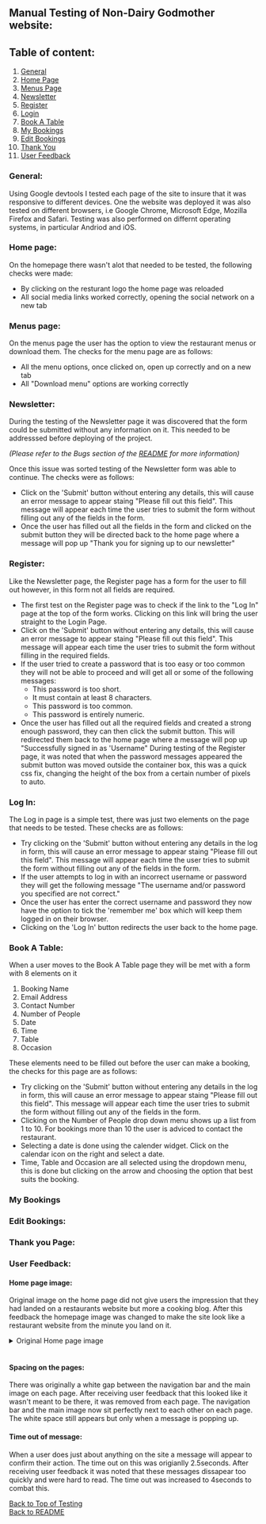 ## Manual Testing of Non-Dairy Godmother website: 

## Table of content: 
 1. [General](#General)
 1. [Home Page](#home-page)
 1. [Menus Page](#menus-page)
 1. [Newsletter](#newsletter)
 1. [Register](#register)
 1. [Login](#log-in)
 1. [Book A Table](#book-a-table)
 1. [My Bookings](#my-bookings)
 1. [Edit Bookings](#edit-bookings)
 1. [Thank You](#thank-you-page)
 1. [User Feedback](#user-feedback)


### General:
Using Google devtools I tested each page of the site to insure that it was responsive to different devices.
One the website was deployed it was also tested on different browsers, i.e Google Chrome, Microsoft Edge, Mozilla Firefox and Safari. Testing was also performed on differnt operating systems, in particular Andriod and iOS.


### Home page: 
On the homepage there wasn't alot that needed to be tested, the following checks were made: 
* By clicking on the resturant logo the home page was reloaded
* All social media links worked correctly, opening the social network on a new tab


### Menus page:
On the menus page the user has the option to view the restaurant menus or download them. The checks for the menu page are as follows:
* All the menu options, once clicked on, open up correctly and on a new tab
* All "Download menu" options are working correctly 


### Newsletter: 
During the testing of the Newsletter page it was discovered that the form could be submitted without any information on it. This needed to be addresssed before deploying of the project.

*(Please refer to the Bugs section of the [README](/README.md) for more information)*

Once this issue was sorted testing of the Newsletter form was able to continue. The checks were as follows:
* Click on the 'Submit' button without entering any details, this will cause an error message to appear staing "Please fill out this field". This message will appear each time the user tries to submit the form without filling out any of the fields in the form. 
* Once the user has filled out all the fields in the form and clicked on the submit button they will be directed back to the home page where a message will pop up "Thank you for signing up to our newsletter"


### Register:
Like the Newsletter page, the Register page has a form for the user to fill out however, in this form not all fields are required. 
* The first test on the Register page was to check if the link to the "Log In" page at the top of the form works. Clicking on this link will bring the user straight to the Login Page. 
* Click on the 'Submit' button without entering any details, this will cause an error message to appear staing "Please fill out this field". This message will appear each time the user tries to submit the form without filling in the required fields. 
* If the user tried to create a password that is too easy or too common they will not be able to proceed and will get all or some of the following messages: 
    * This password is too short. 
    * It must contain at least 8 characters.
    * This password is too common.
    * This password is entirely numeric.
* Once the user has filled out all the required fields and created a strong enough password, they can then click the submit button. This will redirected them back to the home page where a message will pop up "Successfully signed in as 'Username"
During testing of the Register page, it was noted that when the password messages appeared the submit button was moved outside the container box, this was a quick css fix, changing the height of the box from a certain number of pixels to auto. 


### Log In:
The Log in page is a simple test, there was just two elements on the page that needs to be tested. These checks are as follows:
* Try clicking on the 'Submit' button without entering any details in the log in form, this will cause an error message to appear staing "Please fill out this field". This message will appear each time the user tries to submit the form without filling out any of the fields in the form. 
* If the user attempts to log in with an incorrect username or password they will get the following message "The username and/or password you specified are not correct."
* Once the user has enter the correct username and password they now have the option to tick the 'remember me' box which will keep them logged in on their browser. 
* Clicking on the 'Log In' button redirects the user back to the home page.

### Book A Table:
When a user moves to the Book A Table page they will be met with a form with 8 elements on it
1. Booking Name
1. Email Address
1. Contact Number
1. Number of People
1. Date
1. Time
1. Table
1. Occasion 

These elements need to be filled out before the user can make a booking, the checks for this page are as follows:
* Try clicking on the 'Submit' button without entering any details in the log in form, this will cause an error message to appear staing "Please fill out this field". This message will appear each time the user tries to submit the form without filling out any of the fields in the form. 
* Clicking on the Number of People drop down menu shows up a list from 1 to 10. For bookings more than 10 the user is adviced to contact the restaurant.
* Selecting a date is done using the calender widget. Click on the calendar icon on the right and select a date.
* Time, Table and Occasion are all selected using the dropdown menu, this is done but clicking on the arrow and choosing the option that best suits the booking. 

### My Bookings

### Edit Bookings:

### Thank you Page:

### User Feedback:  
#### Home page image:
Original image on the home page did not give users the impression that they had landed on a restaurants website but more a cooking blog. After this feedback the homepage image was changed to make the site look like a restaurant website from the minute you land on it.  

<details>
<summary>Original Home page image</summary>

![Original Home Page Image](https://res.cloudinary.com/martiless/image/upload/v1658244483/static/images/bowl_of_fruit.f931d0309a9e.jpg)
</details><br>


#### Spacing on the pages:
There was originally a white gap between the navigation bar and the main image on each page. After receiving user feedback that this looked like it wasn't meant to be there, it was removed from each page. The navigation bar and the main image now sit perfectly next to each other on each page. The white space still appears but only when a message is popping up.

#### Time out of message:
When a user does just about anything on the site a message will appear to confirm their action. The time out on this was origianlly 2.5seconds. After receiving user feedback it was noted that these messages dissapear too quickly and were hard to read. The time out was increased to 4seconds to combat this. 

[Back to Top of Testing](#manual-testing-of-non-dairy-godmother-website)     
[Back to README](/README.md)